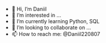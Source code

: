 - 👋 Hi, I’m Daniil 
- 👀 I’m interested in ...
- 🌱 I’m currently learning Python, SQL
- 💞️ I’m looking to collaborate on ...
- 📫 How to reach me: @Daniil220807

<!---
Daniil220807/Daniil220807 is a ✨ special ✨ repository because its `README.md` (this file) appears on your GitHub profile.
You can click the Preview link to take a look at your changes.
--->
